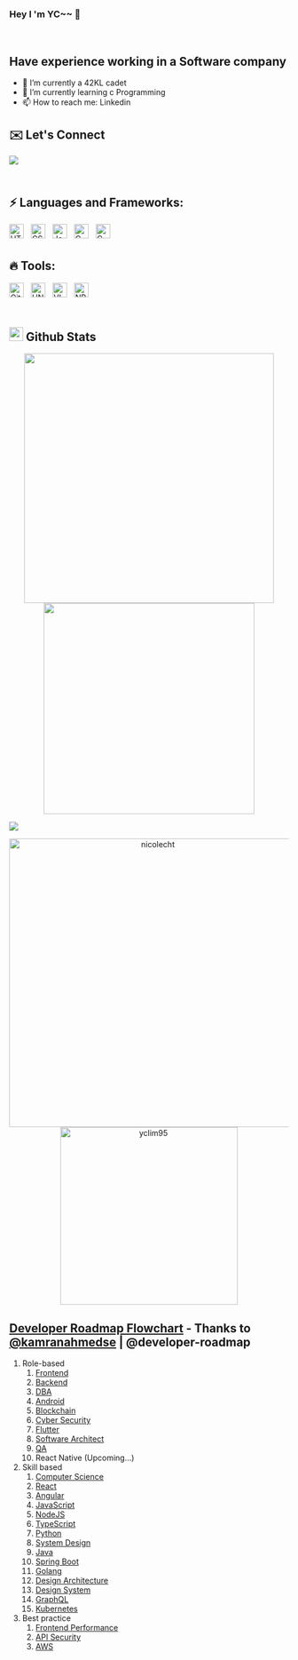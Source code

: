 ### Hey I 'm YC~~ 👋

<br />

## Have experience working in a Software company
- 🔭 I’m currently a 42KL cadet
- 🌱 I’m currently learning c Programming
- 📫 How to reach me: Linkedin

## ✉️ Let's Connect

<a href="https://www.linkedin.com/in/yclim950421/" target="_blank">
 <img src="https://img.shields.io/badge/linkedin-%ff5851db.svg?color=0072B1&style=for-the-badge&logo=linkedin&logoColor=white" style="margin-bottom: 5px;" />
<a/>
  
<br/>
<br/>

## ⚡ Languages and Frameworks:
<img align="left" alt="HTML5" width="26px" src="https://cdn.jsdelivr.net/gh/devicons/devicon/icons/html5/html5-original.svg" style="padding-right:10px;" />
<img align="left" alt="CSS3" width="26px" src="https://cdn.jsdelivr.net/gh/devicons/devicon/icons/css3/css3-original.svg" style="padding-right:10px;" />
<img align="left" alt="JavaScript" width="26px" src="https://cdn.jsdelivr.net/gh/devicons/devicon/icons/javascript/javascript-original.svg" style="padding-right:10px;" />
<img align="left" alt="C" width="26px" src="https://cdn.jsdelivr.net/gh/devicons/devicon/icons/c/c-original.svg" style="padding-right:10px;" />
<img align="left" alt="C" width="26px" src="https://cdn.jsdelivr.net/gh/devicons/devicon/icons/java/java-original.svg" />


<br/>
<br/>

## 🔥 Tools:
<img align="left" alt="Git" width="26px" src="https://cdn.jsdelivr.net/gh/devicons/devicon/icons/git/git-original.svg" style="padding-right:10px;" />
<img align="left" alt="UNIX" width="26px" src="https://cdn.jsdelivr.net/gh/devicons/devicon/icons/unix/unix-original.svg" style="padding-right:10px;" />
<img align="left" alt="VIM" width="26px" src="https://cdn.jsdelivr.net/gh/devicons/devicon/icons/vim/vim-original.svg" style="padding-right:10px;" />
<img align="left" alt="NPM" width="26px" src="https://cdn.jsdelivr.net/gh/devicons/devicon/icons/npm/npm-original-wordmark.svg" style="padding-right:10px;" />
<br/>
<br/>
<br/>


  
## <img src="https://media.giphy.com/media/iY8CRBdQXODJSCERIr/giphy.gif" width="25"> <b>Github Stats</b>

<p align="center">
<a href="https://github.com/nicolecht">
  <img align="center" src="https://github-readme-stats.vercel.app/api?username=yclim95&include_all_commits=true&count_private=true&show_icons=true&line_height=20&title_color=FFC501&icon_color=FE9600&text_color=9BE9A8&bg_color=24292f" width="450"/>
</a>
 
<a href="https://github.com/yclim95">
  <img align="center" src="https://github-readme-streak-stats.herokuapp.com/?user=yclim95&theme=gruvbox" width="380"/>
</a>
</p>

<img src="https://user-images.githubusercontent.com/73097560/115834477-dbab4500-a447-11eb-908a-139a6edaec5c.gif"></a>

<p align="center">
    <a href="https://github.com/yclim95"><img src="https://github-profile-summary-cards.vercel.app/api/cards/profile-details?username=yclim95&theme=gruvbox&hide_border=true"  width="520" alt="nicolecht"/></a>
<a href="https://github.com/yclim95"><img src="https://github-readme-stats.vercel.app/api/top-langs?username=yclim95&show_icons=true&locale=en&layout=compact&theme=gruvbox" width="320"  alt="yclim95"/></a>
</p>                                                                                                                          



## [Developer Roadmap Flowchart](https://roadmap.sh/) -  Thanks to [@kamranahmedse](https://github.com/kamranahmedse) | @developer-roadmap
1. Role-based
   1. [Frontend](https://roadmap.sh/frontend)
   2. [Backend](https://roadmap.sh/backend)
   3. [DBA](https://roadmap.sh/postgresql-dba)
   4. [Android](https://roadmap.sh/android)
   5. [Blockchain](https://roadmap.sh/blockchain)
   6. [Cyber Security](https://roadmap.sh/cyber-security)
   7. [Flutter](https://roadmap.sh/flutter)
   8. [Software Architect](https://roadmap.sh/software-architect)
   9. [QA](https://roadmap.sh/qa)
   10. React Native (Upcoming...)
2. Skill based
   1. [Computer Science](https://roadmap.sh/computer-science)
   2. [React](https://roadmap.sh/react)
   3. [Angular](https://roadmap.sh/angular)
   4. [JavaScript](https://roadmap.sh/javascript)
   5. [NodeJS](https://roadmap.sh/nodejs)
   6. [TypeScript](https://roadmap.sh/typescript)
   7. [Python](https://roadmap.sh/python)
   8. [System Design](https://roadmap.sh/system-design)
   9. [Java](https://roadmap.sh/java)
   10. [Spring Boot](https://roadmap.sh/spring-boot)
   11. [Golang](https://roadmap.sh/golang)
   12. [Design Architecture](https://roadmap.sh/software-design-architecture)
   13. [Design System](https://roadmap.sh/design-system)
   14. [GraphQL](https://roadmap.sh/graphql)
   15. [Kubernetes](https://roadmap.sh/kubernetes)
3. Best practice
   1. [Frontend Performance](https://roadmap.sh/best-practices/frontend-performance)
   2. [API Security](https://roadmap.sh/best-practices/api-security)
   3. [AWS](https://roadmap.sh/best-practices/aws)
